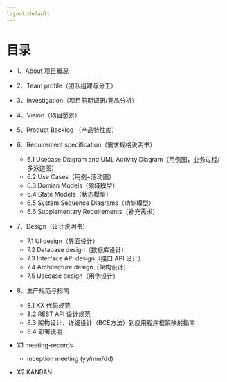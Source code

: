 ```yaml
---
layout:default
---
```




# 目录

- 1、[About 项目概况](01-about)
- 2、Team profile（团队组建与分工）
- 3、Investigation（项目前期调研/竞品分析）
- 4、Vision（项目愿景）
- 5、Product Backlog （产品特性库）
- 6、Requirement specification（需求规格说明书）
  - 6.1 Usecase Diagram and UML Activity Diagram（用例图，业务过程/多泳道图）
  - 6.2 Use Cases（用例+活动图）
  - 6.3 Domian Models（领域模型）
  - 6.4 State Models（状态模型）
  - 6.5 System Sequence Diagrams（功能模型）
  - 6.6 Supplementary Requirements（补充需求）
- 7、Design（设计说明书）
  - 7.1 UI design（界面设计）
  - 7.2 Database design（数据库设计）
  - 7.3 Interface API design（接口 API 设计）
  - 7.4 Architecture design（架构设计）
  - 7.5 Usecase design（用例设计）
- 8、生产规范与指南
  - 8.1 XX 代码规范
  - 8.2 REST API 设计规范
  - 8.3 架构设计、详细设计（BCE方法）到应用程序框架映射指南
  - 8.4 部署说明

- X1 meeting-records
  - inception meeting (yy/mm/dd)
- X2 KANBAN